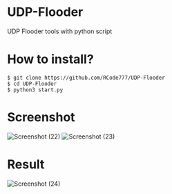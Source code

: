 # UDP-Flooder
UDP Flooder tools with python script

# How to install?
``$ git clone https://github.com/RCode777/UDP-Flooder`` <br>
``$ cd UDP-Flooder`` <br>
``$ python3 start.py`` <br>

# Screenshot
![Screenshot (22)](https://user-images.githubusercontent.com/92700881/197391197-826af1eb-dde5-494e-82f9-33eb0d6048f7.png)
![Screenshot (23)](https://user-images.githubusercontent.com/92700881/197391193-55ec3e30-5bd9-4042-a2aa-e1e8dda7df6f.png)

# Result
![Screenshot (24)](https://user-images.githubusercontent.com/92700881/197391354-468947ee-9d01-4bc9-a5a5-9da03de669b8.png)
